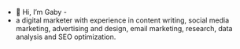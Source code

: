 - 👋 Hi, I’m Gaby - 
- a digital marketer with experience in content writing, social media marketing, advertising and design, email marketing, research, data analysis and SEO optimization. 

<!---
Gkuszel/Gkuszel is a ✨ special ✨ repository because its `README.md` (this file) appears on your GitHub profile.
You can click the Preview link to take a look at your changes.
--->
